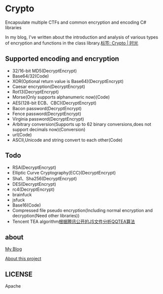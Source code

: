 # Crypto
Encapsulate multiple CTFs and common encryption and encoding C# libraries

In my blog, I've written about the introduction and analysis of various types of encryption and functions in the class library.[标签: Crypto | 时光](https://willv.cn/tags/Crypto/)

## Supported encoding and encryption
- 32/16-bit MD5(DecryptEncrypt)
- Base64/32(Code)
- XOR(Optional return value is Base64)(DecryptEncrypt)
- Caesar encryption(DecryptEncrypt)
- Rot13(DecryptEncrypt)
- Morse(Only supports alphanumeric now)(Code)
- AES(128-bit ECB、CBC)(DecryptEncrypt)
- Bacon password(DecryptEncrypt)
- Fence password(DecryptEncrypt)
- Virginia password(DecryptEncrypt)
- Arbitrary conversion(Supports up to 62 binary conversions,does not support decimals now)(Conversion)
- url(Code)
- ASCII,Unicode and string convert to each other(Code)

## Todo
- RSA(DecryptEncrypt)
- Elliptic Curve Cryptography(ECC)(DecryptEncrypt)
- Sha1、Sha256(DecryptEncrypt)
- DES(DecryptEncrypt)
- rc4(DecryptEncrypt)
- brainfuck
- jsfuck
- Base16(Code)
- Compressed file pseudo encryption(Including normal encryption and decryption(Need other libraries))
- Tencent TEA algorithm[根据腾讯公开的JS文件分析QQTEA算法](http://blog.csdn.net/gsls200808/article/details/70837455)

## about
[My Blog](https://willv.cn)

[About this project](https://willv.cn/projects/Crypto)

## LICENSE
Apache